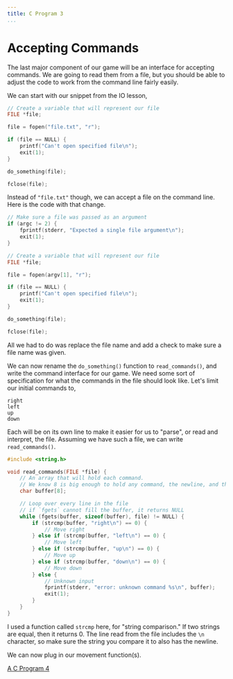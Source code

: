 ```yaml
---
title: C Program 3
...
```


# Accepting Commands

The last major component of our game will be an interface for accepting
commands. We are going to read them from a file, but you should be able to
adjust the code to work from the command line fairly easily.

We can start with our snippet from the IO lesson,

```c
// Create a variable that will represent our file
FILE *file;

file = fopen("file.txt", "r");

if (file == NULL) {
    printf("Can't open specified file\n");
    exit(1);
}

do_something(file);

fclose(file);
```

Instead of `"file.txt"` though, we can accept a file on the command line. Here
is the code with that change.

```c
// Make sure a file was passed as an argument
if (argc != 2) {
    fprintf(stderr, "Expected a single file argument\n");
    exit(1);
}

// Create a variable that will represent our file
FILE *file;

file = fopen(argv[1], "r");

if (file == NULL) {
    printf("Can't open specified file\n");
    exit(1);
}

do_something(file);

fclose(file);
```

All we had to do was replace the file name and add a check to make sure a file
name was given.

We can now rename the `do_something()` function to `read_commands()`, and write
the command interface for our game. We need some sort of specification for
what the commands in the file should look like. Let's limit our initial commands
to,

```
right
left
up
down
```

Each will be on its own line to make it easier for us to "parse", or read and
interpret, the file. Assuming we have such a file, we can write
`read_commands()`.

```c
#include <string.h>

void read_commands(FILE *file) {
    // An array that will hold each command.
    // We know 8 is big enough to hold any command, the newline, and the null
    char buffer[8];

    // Loop over every line in the file
    // if `fgets` cannot fill the buffer, it returns NULL
    while (fgets(buffer, sizeof(buffer), file) != NULL) {
        if (strcmp(buffer, "right\n") == 0) {
            // Move right
        } else if (strcmp(buffer, "left\n") == 0) {
            // Move left
        } else if (strcmp(buffer, "up\n") == 0) {
            // Move up
        } else if (strcmp(buffer, "down\n") == 0) {
            // Move down
        } else {
            // Unknown input
            fprintf(stderr, "error: unknown command %s\n", buffer);
            exit(1);
        }
    }
}
```

I used a function called `strcmp` here, for "string comparison." If two strings
are equal, then it returns 0. The line read from the file includes the `\n`
character, so make sure the string you compare it to also
has the newline.

We can now plug in our movement function(s).

[A C Program 4](21-c-program4.html)
